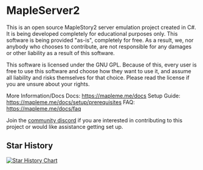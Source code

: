 # MapleServer2

This is an open source MapleStory2 server emulation project created in C#. It is being developed completely for educational purposes only. This software is being provided "as-is", completely for free. As a result, we, nor anybody who chooses to contribute, are not responsible for any damages or other liability as a result of this software.

This software is licensed under the GNU GPL. Because of this, every user is free to use this software and choose how they want to use it, and assume all liability and risks themselves for that choice. Please read the license if you are unsure about your rights.

More Information/Docs
Docs: <https://mapleme.me/docs>
Setup Guide: <https://mapleme.me/docs/setup/prerequisites>
FAQ: <https://mapleme.me/docs/faq>

Join the [community discord](https://discord.gg/mABkFFhBuU) if you are interested in contributing to this project or would like assistance getting set up.

## Star History

[![Star History Chart](https://api.star-history.com/svg?repos=AlanMorel/MapleServer2&type=Timeline)](https://star-history.com/#AlanMorel/MapleServer2&Timeline)

